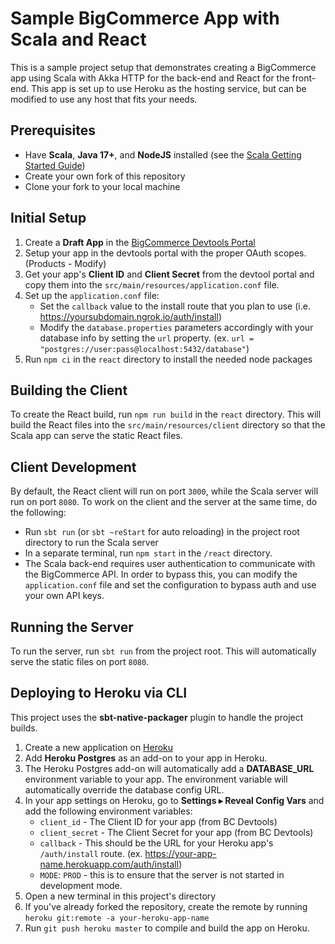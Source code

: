 # Sample BigCommerce App with Scala and React
This is a sample project setup that demonstrates creating a BigCommerce app using Scala with Akka HTTP for the back-end and React for the front-end. This app is set up to use Heroku as the hosting service, but can be modified to use any host that fits your needs.

## Prerequisites
- Have **Scala**, **Java 17+**, and **NodeJS** installed (see the [Scala Getting Started Guide](https://docs.scala-lang.org/getting-started/index.html))
- Create your own fork of this repository
- Clone your fork to your local machine

## Initial Setup
1. Create a **Draft App** in the [BigCommerce Devtools Portal](https://devtools.bigcommerce.com)
2. Setup your app in the devtools portal with the proper OAuth scopes. (Products - Modify)
3. Get your app's **Client ID** and **Client Secret** from the devtool portal and copy them into the `src/main/resources/application.conf` file.
4. Set up the `application.conf` file:
   - Set the `callback` value to the install route that you plan to use (i.e. https://yoursubdomain.ngrok.io/auth/install)
   - Modify the `database.properties` parameters accordingly with your database info by setting the `url` property. (ex. `url = "postgres://user:pass@localhost:5432/database"`)
5. Run `npm ci` in the `react` directory to install the needed node packages

## Building the Client
To create the React build, run `npm run build` in the `react` directory. This will build the React files into the `src/main/resources/client` directory so that the Scala app can serve the static React files.

## Client Development
By default, the React client will run on port `3000`, while the Scala server will run on port `8080`. To work on the client and the server at the same time, do the following:
- Run `sbt run` (or `sbt ~reStart` for auto reloading) in the project root directory to run the Scala server
- In a separate terminal, run `npm start` in the `/react` directory.
- The Scala back-end requires user authentication to communicate with the BigCommerce API. In order to bypass this, you can modify the `application.conf` file and set the configuration to bypass auth and use your own API keys. 

## Running the Server
To run the server, run `sbt run` from the project root. This will automatically serve the static files on port `8080`.

## Deploying to Heroku via CLI
This project uses the **sbt-native-packager** plugin to handle the project builds.
1. Create a new application on [Heroku](https://heroku.com/)
2. Add **Heroku Postgres** as an add-on to your app in Heroku.
3. The Heroku Postgres add-on will automatically add a **DATABASE_URL** environment variable to your app. The environment variable will automatically override the database config URL.
4. In your app settings on Heroku, go to **Settings ▸ Reveal Config Vars** and add the following environment variables:
   - `client_id` - The Client ID for your app (from BC Devtools)
   - `client_secret` - The Client Secret for your app (from BC Devtools)
   - `callback` - This should be the URL for your Heroku app's `/auth/install` route. (ex. https://your-app-name.herokuapp.com/auth/install)
   - `MODE`: `PROD` - this is to ensure that the server is not started in development mode.
5. Open a new terminal in this project's directory
6. If you've already forked the repository, create the remote by running `heroku git:remote -a your-heroku-app-name`
7. Run `git push heroku master` to compile and build the app on Heroku.

